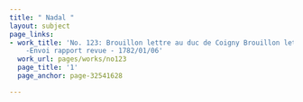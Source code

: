 ```yaml
---
title: " Nadal "
layout: subject
page_links:
- work_title: 'No. 123: Brouillon lettre au duc de Coigny Brouillon lettre à Gribeauval
    -Envoi rapport revue - 1782/01/06'
  work_url: pages/works/no123
  page_title: '1'
  page_anchor: page-32541628

---
```

